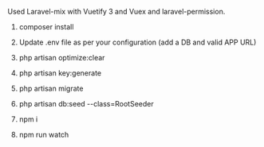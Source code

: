 Used Laravel-mix with Vuetify 3 and Vuex and laravel-permission.

1. composer install

2. Update .env file as per your configuration (add a DB and valid APP URL)

3. php artisan optimize:clear
4. php artisan key:generate

5. php artisan migrate 
6. php artisan db:seed --class=RootSeeder

7. npm i
8. npm run watch
